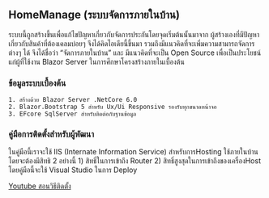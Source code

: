 ## HomeManage (ระบบจัดการภายในบ้าน)
ระบบนี้ถูกสร้างขึ้นเพื่อแก้ไขปัญหาเกี่ยวกับจัดการประกันโดยจุดเริ่มต้นนั้นมาจาก 
ผู้สร้างเองที่มีปัญหาเกี่ยวกับสินค้าที่ต้องเคลมบ่อยๆ จึงได้คิดไอเดียนี้ขึ้นมา 
รวมถึงมีแนวคิดที่จะเพิ่มความสามารถจัดการต่างๆ ได้ 
จึงได้ชื่อว่า “จัดการภายในบ้าน” และ มีแนวคิดที่จะเป็น Open Source
เพื่อเป็นประโยชน์แก่ผู้ที่ใช้งาน Blazor Server ในการศึกษาโครงสร้างภายในเบื้องต้น

### ข้อมูลระบบเบื้องต้น
    1. สร้างด้วย Blazor Server .NetCore 6.0
    2. Blazor.Bootstrap 5 สำหรับ Ux/Ui Responsive รองรับทุกขนาดหน้าจอ
    3. EFcore SqlServer สำหรับติดต่อกับฐานข้อมูล

### คู่มือการติดตั้งสำหรับผู้พัฒนา
ในคู่มือนี้เราจะใช้ IIS (Internate Information Service) สำหรับการHosting ใช้ภายในบ้าน โดยจะต้องมีสิทธิ
2 อย่างนี้ 1) สิทธิ์ในการเข้าถึง Router 2) สิทธิ์สูงสุดในการเข้าถึงของเครื่องHost โดยคู่มือนี้จะใช้ Visual Studio ในการ Deploy

[Youtube สอนวิธีติดตั้ง](https://youtu.be/y4c-CSCpm0k)
